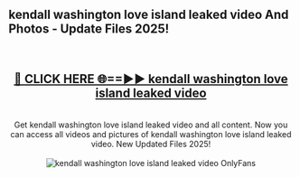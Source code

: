 <h2>kendall washington love island leaked video And Photos - Update Files 2025!</h2>
<br>
<div align="center">
<h2><a href="https://linkcuts.com/hfmhzwbr" rel="nofollow">🔴 CLICK HERE 🌐==►► kendall washington love island leaked video</a></h2>
<br>
Get kendall washington love island leaked video and all content. Now you can access all videos and pictures of kendall washington love island leaked video. New Updated Files 2025!
<br>
<br>
<a href="https://linkcuts.com/hfmhzwbr" rel="nofollow" data-target="animated-image.originalLink"><img src="https://i.ibb.co.com/WyWwxjT/player-gif2.gif" alt="kendall washington love island leaked video OnlyFans" style="max-width: 100%; display: inline-block;" data-target="animated-image.originalImage"></a>
</div>
<br>